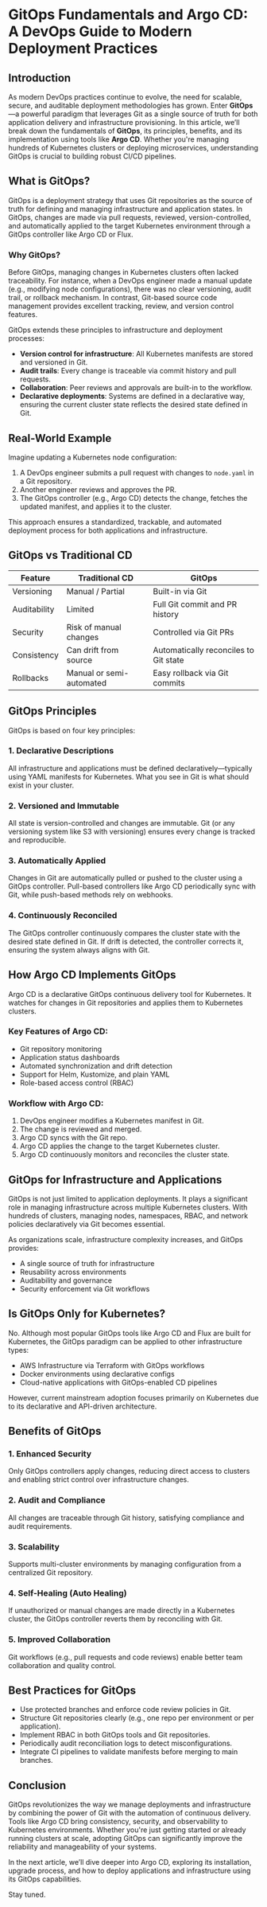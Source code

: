 # GitOps Fundamentals and Argo CD: A DevOps Guide to Modern Deployment Practices

## Introduction

As modern DevOps practices continue to evolve, the need for scalable, secure, and auditable deployment methodologies has grown. Enter **GitOps**—a powerful paradigm that leverages Git as a single source of truth for both application delivery and infrastructure provisioning. In this article, we’ll break down the fundamentals of **GitOps**, its principles, benefits, and its implementation using tools like **Argo CD**. Whether you're managing hundreds of Kubernetes clusters or deploying microservices, understanding GitOps is crucial to building robust CI/CD pipelines.

## What is GitOps?

GitOps is a deployment strategy that uses Git repositories as the source of truth for defining and managing infrastructure and application states. In GitOps, changes are made via pull requests, reviewed, version-controlled, and automatically applied to the target Kubernetes environment through a GitOps controller like Argo CD or Flux.

### Why GitOps?

Before GitOps, managing changes in Kubernetes clusters often lacked traceability. For instance, when a DevOps engineer made a manual update (e.g., modifying node configurations), there was no clear versioning, audit trail, or rollback mechanism. In contrast, Git-based source code management provides excellent tracking, review, and version control features.

GitOps extends these principles to infrastructure and deployment processes:

- **Version control for infrastructure**: All Kubernetes manifests are stored and versioned in Git.
- **Audit trails**: Every change is traceable via commit history and pull requests.
- **Collaboration**: Peer reviews and approvals are built-in to the workflow.
- **Declarative deployments**: Systems are defined in a declarative way, ensuring the current cluster state reflects the desired state defined in Git.

## Real-World Example

Imagine updating a Kubernetes node configuration:

1. A DevOps engineer submits a pull request with changes to `node.yaml` in a Git repository.
2. Another engineer reviews and approves the PR.
3. The GitOps controller (e.g., Argo CD) detects the change, fetches the updated manifest, and applies it to the cluster.

This approach ensures a standardized, trackable, and automated deployment process for both applications and infrastructure.

## GitOps vs Traditional CD

| Feature                          | Traditional CD                        | GitOps                                      |
|----------------------------------|---------------------------------------|---------------------------------------------|
| Versioning                      | Manual / Partial                      | Built-in via Git                            |
| Auditability                    | Limited                               | Full Git commit and PR history              |
| Security                        | Risk of manual changes                | Controlled via Git PRs                      |
| Consistency                     | Can drift from source                 | Automatically reconciles to Git state       |
| Rollbacks                       | Manual or semi-automated              | Easy rollback via Git commits               |

## GitOps Principles

GitOps is based on four key principles:

### 1. **Declarative Descriptions**

All infrastructure and applications must be defined declaratively—typically using YAML manifests for Kubernetes. What you see in Git is what should exist in your cluster.

### 2. **Versioned and Immutable**

All state is version-controlled and changes are immutable. Git (or any versioning system like S3 with versioning) ensures every change is tracked and reproducible.

### 3. **Automatically Applied**

Changes in Git are automatically pulled or pushed to the cluster using a GitOps controller. Pull-based controllers like Argo CD periodically sync with Git, while push-based methods rely on webhooks.

### 4. **Continuously Reconciled**

The GitOps controller continuously compares the cluster state with the desired state defined in Git. If drift is detected, the controller corrects it, ensuring the system always aligns with Git.

## How Argo CD Implements GitOps

Argo CD is a declarative GitOps continuous delivery tool for Kubernetes. It watches for changes in Git repositories and applies them to Kubernetes clusters.

### Key Features of Argo CD:

- Git repository monitoring
- Application status dashboards
- Automated synchronization and drift detection
- Support for Helm, Kustomize, and plain YAML
- Role-based access control (RBAC)

### Workflow with Argo CD:

1. DevOps engineer modifies a Kubernetes manifest in Git.
2. The change is reviewed and merged.
3. Argo CD syncs with the Git repo.
4. Argo CD applies the change to the target Kubernetes cluster.
5. Argo CD continuously monitors and reconciles the cluster state.

## GitOps for Infrastructure and Applications

GitOps is not just limited to application deployments. It plays a significant role in managing infrastructure across multiple Kubernetes clusters. With hundreds of clusters, managing nodes, namespaces, RBAC, and network policies declaratively via Git becomes essential.

As organizations scale, infrastructure complexity increases, and GitOps provides:

- A single source of truth for infrastructure
- Reusability across environments
- Auditability and governance
- Security enforcement via Git workflows

## Is GitOps Only for Kubernetes?

No. Although most popular GitOps tools like Argo CD and Flux are built for Kubernetes, the GitOps paradigm can be applied to other infrastructure types:

- AWS Infrastructure via Terraform with GitOps workflows
- Docker environments using declarative configs
- Cloud-native applications with GitOps-enabled CD pipelines

However, current mainstream adoption focuses primarily on Kubernetes due to its declarative and API-driven architecture.

## Benefits of GitOps

### 1. **Enhanced Security**

Only GitOps controllers apply changes, reducing direct access to clusters and enabling strict control over infrastructure changes.

### 2. **Audit and Compliance**

All changes are traceable through Git history, satisfying compliance and audit requirements.

### 3. **Scalability**

Supports multi-cluster environments by managing configuration from a centralized Git repository.

### 4. **Self-Healing (Auto Healing)**

If unauthorized or manual changes are made directly in a Kubernetes cluster, the GitOps controller reverts them by reconciling with Git.

### 5. **Improved Collaboration**

Git workflows (e.g., pull requests and code reviews) enable better team collaboration and quality control.

## Best Practices for GitOps

- Use protected branches and enforce code review policies in Git.
- Structure Git repositories clearly (e.g., one repo per environment or per application).
- Implement RBAC in both GitOps tools and Git repositories.
- Periodically audit reconciliation logs to detect misconfigurations.
- Integrate CI pipelines to validate manifests before merging to main branches.

## Conclusion

GitOps revolutionizes the way we manage deployments and infrastructure by combining the power of Git with the automation of continuous delivery. Tools like Argo CD bring consistency, security, and observability to Kubernetes environments. Whether you're just getting started or already running clusters at scale, adopting GitOps can significantly improve the reliability and manageability of your systems.

In the next article, we’ll dive deeper into Argo CD, exploring its installation, upgrade process, and how to deploy applications and infrastructure using its GitOps capabilities.

Stay tuned.
